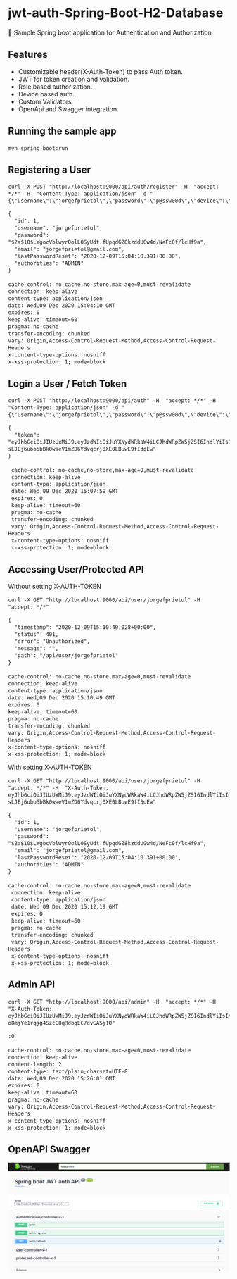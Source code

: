 # jwt-auth-Spring-Boot-H2-Database
:key: Sample Spring boot application for Authentication and Authorization

## Features
* Customizable header(X-Auth-Token) to pass Auth token.
* JWT for token creation and validation.
* Role based authorization.
* Device based auth.
* Custom Validators
* OpenApi and Swagger integration.


## Running the sample app
```
mvn spring-boot:run
```

## Registering a User
```
curl -X POST "http://localhost:9000/api/auth/register" -H  "accept: */*" -H  "Content-Type: application/json" -d "{\"username\":\"jorgefprietol\",\"password\":\"p@ssw00d\",\"device\":\"web\",\"email\":\"jorgefprietol@gmail.com\"}"
```

```
{
  "id": 1,
  "username": "jorgefprietol",
  "password": "$2a$10$LWgocVblwyrOolL0SyUdt.fUpqdGZ8kzddUGw4d/NeFc0f/lcHf9a",
  "email": "jorgefprietol@gmail.com",
  "lastPasswordReset": "2020-12-09T15:04:10.391+00:00",
  "authorities": "ADMIN"
}

cache-control: no-cache,no-store,max-age=0,must-revalidate 
connection: keep-alive 
content-type: application/json 
date: Wed,09 Dec 2020 15:04:10 GMT 
expires: 0 
keep-alive: timeout=60 
pragma: no-cache 
transfer-encoding: chunked 
vary: Origin,Access-Control-Request-Method,Access-Control-Request-Headers 
x-content-type-options: nosniff 
x-xss-protection: 1; mode=block 
```

## Login a User / Fetch Token
```
curl -X POST "http://localhost:9000/api/auth" -H  "accept: */*" -H  "Content-Type: application/json" -d "{\"username\":\"jorgefprietol\",\"password\":\"p@ssw00d\",\"device\":\"web\"}"
```
```
{
  "token": "eyJhbGciOiJIUzUxMiJ9.eyJzdWIiOiJuYXNydWRkaW4iLCJhdWRpZW5jZSI6IndlYiIsImNyZWF0ZWQiOjE2MDc1MjY0NzkzMjEsImV4cCI6MTYwODEzMTI3OX0.AWNn3WcAo8E65r2nT049fKBhQoPVoAeNpENvPQp-sLJEj6ubo5bBk0waeV1mZD6Ydvqcrj0XE0LBuwE9fI3qEw"
}

 cache-control: no-cache,no-store,max-age=0,must-revalidate 
 connection: keep-alive 
 content-type: application/json 
 date: Wed,09 Dec 2020 15:07:59 GMT 
 expires: 0 
 keep-alive: timeout=60 
 pragma: no-cache 
 transfer-encoding: chunked 
 vary: Origin,Access-Control-Request-Method,Access-Control-Request-Headers 
 x-content-type-options: nosniff 
 x-xss-protection: 1; mode=block 
```

## Accessing User/Protected API

Without setting X-AUTH-TOKEN
```
curl -X GET "http://localhost:9000/api/user/jorgefprietol" -H  "accept: */*"
```
```
{
  "timestamp": "2020-12-09T15:10:49.028+00:00",
  "status": 401,
  "error": "Unauthorized",
  "message": "",
  "path": "/api/user/jorgefprietol"
}

cache-control: no-cache,no-store,max-age=0,must-revalidate 
connection: keep-alive 
content-type: application/json 
date: Wed,09 Dec 2020 15:10:49 GMT 
expires: 0 
keep-alive: timeout=60 
pragma: no-cache 
transfer-encoding: chunked 
vary: Origin,Access-Control-Request-Method,Access-Control-Request-Headers 
x-content-type-options: nosniff 
x-xss-protection: 1; mode=block 
```

With setting X-AUTH-TOKEN
```
curl -X GET "http://localhost:9000/api/user/jorgefprietol" -H  "accept: */*" -H  "X-Auth-Token: eyJhbGciOiJIUzUxMiJ9.eyJzdWIiOiJuYXNydWRkaW4iLCJhdWRpZW5jZSI6IndlYiIsImNyZWF0ZWQiOjE2MDc1MjY0NzkzMjEsImV4cCI6MTYwODEzMTI3OX0.AWNn3WcAo8E65r2nT049fKBhQoPVoAeNpENvPQp-sLJEj6ubo5bBk0waeV1mZD6Ydvqcrj0XE0LBuwE9fI3qEw"
```
```
{
  "id": 1,
  "username": "jorgefprietol",
  "password": "$2a$10$LWgocVblwyrOolL0SyUdt.fUpqdGZ8kzddUGw4d/NeFc0f/lcHf9a",
  "email": "jorgefprietol@gmail.com",
  "lastPasswordReset": "2020-12-09T15:04:10.391+00:00",
  "authorities": "ADMIN"
}

cache-control: no-cache,no-store,max-age=0,must-revalidate 
 connection: keep-alive 
 content-type: application/json 
 date: Wed,09 Dec 2020 15:12:19 GMT 
 expires: 0 
 keep-alive: timeout=60 
 pragma: no-cache 
 transfer-encoding: chunked 
 vary: Origin,Access-Control-Request-Method,Access-Control-Request-Headers 
 x-content-type-options: nosniff 
 x-xss-protection: 1; mode=block 
```

## Admin API
```
curl -X GET "http://localhost:9000/api/admin" -H  "accept: */*" -H  "X-Auth-Token: eyJhbGciOiJIUzUxMiJ9.eyJzdWIiOiJuYXNydWRkaW4iLCJhdWRpZW5jZSI6IndlYiIsImNyZWF0ZWQiOjE2MDc1Mjc1MTUzNjMsImV4cCI6MTYwODEzMjMxNX0.zHcWtUW43dXOQs8WGy1ItrMyc8gyBNf8j_irFz09lGkR7flYsNi3-o8mjYe1rqjg4SzcG8qRdbqEC7dvGASjTQ"
```
```
:O

cache-control: no-cache,no-store,max-age=0,must-revalidate 
connection: keep-alive 
content-length: 2 
content-type: text/plain;charset=UTF-8 
date: Wed,09 Dec 2020 15:26:01 GMT 
expires: 0 
keep-alive: timeout=60 
pragma: no-cache 
vary: Origin,Access-Control-Request-Method,Access-Control-Request-Headers 
x-content-type-options: nosniff 
x-xss-protection: 1; mode=block 
```

## OpenAPI Swagger
![Swagger](https://github.com/jorgefprietol/jwt-auth-Spring-Boot-H2-Database/blob/master/images/swagger.PNG?raw=true)
